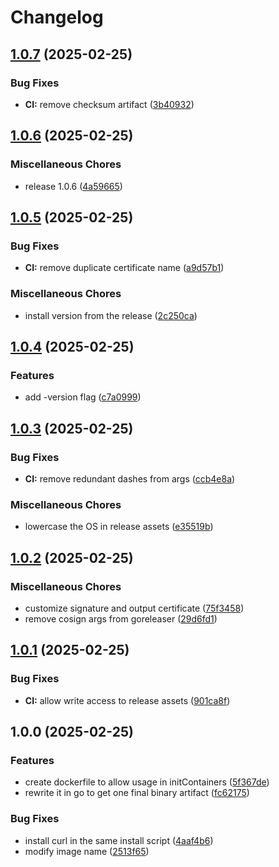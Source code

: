 # Changelog

## [1.0.7](https://github.com/meysam81/prometheus-command-timer/compare/v1.0.6...v1.0.7) (2025-02-25)


### Bug Fixes

* **CI:** remove checksum artifact ([3b40932](https://github.com/meysam81/prometheus-command-timer/commit/3b4093227b55a9771be65d5c408beabb9a40ca8c))

## [1.0.6](https://github.com/meysam81/prometheus-command-timer/compare/v1.0.5...v1.0.6) (2025-02-25)


### Miscellaneous Chores

* release 1.0.6 ([4a59665](https://github.com/meysam81/prometheus-command-timer/commit/4a59665eeea19c9d99cfc90b8ce40469b74761be))

## [1.0.5](https://github.com/meysam81/prometheus-command-timer/compare/v1.0.4...v1.0.5) (2025-02-25)


### Bug Fixes

* **CI:** remove duplicate certificate name ([a9d57b1](https://github.com/meysam81/prometheus-command-timer/commit/a9d57b134afd00144959297212817a322d57d847))


### Miscellaneous Chores

* install version from the release ([2c250ca](https://github.com/meysam81/prometheus-command-timer/commit/2c250ca3d1192197a37347cb00b30c5eac63aff4))

## [1.0.4](https://github.com/meysam81/prometheus-command-timer/compare/v1.0.3...v1.0.4) (2025-02-25)


### Features

* add -version flag ([c7a0999](https://github.com/meysam81/prometheus-command-timer/commit/c7a0999c916039c67ca87806a6374ca2d590edbc))

## [1.0.3](https://github.com/meysam81/prometheus-command-timer/compare/v1.0.2...v1.0.3) (2025-02-25)


### Bug Fixes

* **CI:** remove redundant dashes from args ([ccb4e8a](https://github.com/meysam81/prometheus-command-timer/commit/ccb4e8a8ca95e334d97e731897b97fea1f407c3c))


### Miscellaneous Chores

* lowercase the OS in release assets ([e35519b](https://github.com/meysam81/prometheus-command-timer/commit/e35519b342cf9964ffaece25034049332b501d39))

## [1.0.2](https://github.com/meysam81/prometheus-command-timer/compare/v1.0.1...v1.0.2) (2025-02-25)


### Miscellaneous Chores

* customize signature and output certificate ([75f3458](https://github.com/meysam81/prometheus-command-timer/commit/75f3458ba8c04645fc7854fe0bd88ba1dac60e73))
* remove cosign args from goreleaser ([29d6fd1](https://github.com/meysam81/prometheus-command-timer/commit/29d6fd1b480bec0e2bffbffe9277ad5f84b7fe90))

## [1.0.1](https://github.com/meysam81/prometheus-command-timer/compare/v1.0.0...v1.0.1) (2025-02-25)


### Bug Fixes

* **CI:** allow write access to release assets ([901ca8f](https://github.com/meysam81/prometheus-command-timer/commit/901ca8fc241e22dd19ec85fc6198a033dfbdc556))

## 1.0.0 (2025-02-25)


### Features

* create dockerfile to allow usage in initContainers ([5f367de](https://github.com/meysam81/prometheus-command-timer/commit/5f367de2e357232ca2bc66d9789fbedb9a9a6dd7))
* rewrite it in go to get one final binary artifact ([fc62175](https://github.com/meysam81/prometheus-command-timer/commit/fc621753ce62d5f16e69441d74d1c34376492ce2))


### Bug Fixes

* install curl in the same install script ([4aaf4b6](https://github.com/meysam81/prometheus-command-timer/commit/4aaf4b69ab8013afd37fe5dd51151820b45956b1))
* modify image name ([2513f65](https://github.com/meysam81/prometheus-command-timer/commit/2513f65daec51f4b5195c042b7ef5078bb3034b8))
